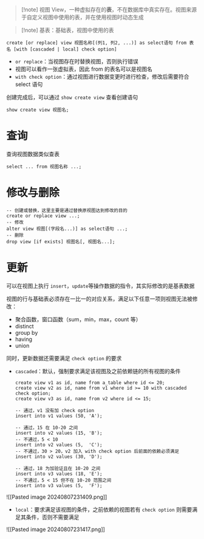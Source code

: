 > [!note] 视图
> View，一种虚拟存在的**表**，不在数据库中真实存在。视图来源于自定义视图中使用的表，并在使用视图时动态生成

> [!note] 基表：基础表，视图中使用的表

```mysql
create [or replace] view 视图名称[(列1, 列2, ...)] as select语句 from 表名 [with [cascaded | local] check option]
```

* ​`or replace`​：当视图存在时替换视图，否则执行错误
* 视图可以看作一张虚拟表，因此 from 的表名可以是视图名
* ​`with check option`​：通过视图进行数据变更时进行检查，修改后需要符合 select 语句

创建完成后，可以通过 `show create view`​ 查看创建语句

```mysql
show create view 视图名;
```
# 查询

查询视图数据类似查表

```mysql
select ... from 视图名称 ...;
```
# 修改与删除

```mysql
-- 创建或替换，这里主要是通过替换原视图达到修改的目的
create or replace view ...;
-- 修改
alter view 视图[(字段名...)] as select语句 ...;
-- 删除
drop view [if exists] 视图名[, 视图名...];
```
# 更新

可以在视图上执行 `insert`​，`update`​ 等操作数据的指令，其实际修改的是基表数据

视图的行与基础表必须存在一比一的对应关系，满足以下任意一项则视图无法被修改：
* 聚合函数，窗口函数（sum，min，max，count 等）
* distinct
* group by
* having
* union

同时，更新数据还需要满足 `check option`​ 的要求

* ​`cascaded`​：默认，强制要求满足该视图及之前依赖链的所有视图的条件

  ```mysql
  create view v1 as id, name from a_table where id <= 20;
  create view v2 as id, name from v1 where id >= 10 with cascaded check option;
  create view v3 as id, name from v2 where id <= 15;

  -- 通过，v1 没有加 check option
  insert into v1 values (50, 'A');

  -- 通过，15 在 10-20 之间
  insert into v2 values (15, 'B');
  -- 不通过，5 < 10
  insert into v2 values (5,  'C');
  -- 不通过，30 > 20，v2 加入 with check option 后前面的依赖必须满足
  insert into v2 values (30, 'D');

  -- 通过，18 为加验证且在 10-20 之间
  insert into v3 values (18, 'E');
  -- 不通过，5 < 15 但不在 10-20 范围之间
  insert into v3 values (5,  'F');
  ```

![[Pasted image 20240807231409.png]]

* ​`local`​：要求满足该视图的条件，之前依赖的视图若有 `check option`​ 则需要满足其条件，否则不需要满足

![[Pasted image 20240807231417.png]]

‍
